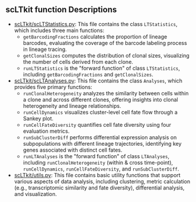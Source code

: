 ## scLTkit function Descriptions
  - [scLTkit/scLTStatistics.py](https://github.com/czythu/scLTkit/blob/main/scLTkit/scLTStatistics.py): This file contains the class `LTStatistics`,
  which includes three main functions:
    - `getBarcodingFractions` calculates the proportion of lineage barcodes, evaluating the coverage of the barcode labeling process in lineage tracing.
    - `getClonalSizes` computes the distribution of clonal sizes, visualizing the number of cells derived from each clone.
    - `runLTStatistics` is the "forward function" of class `LTStatistics`, including `getBarcodingFractions` and `getClonalSizes`.
  - [scLTkit/scLTAnalyses.py](https://github.com/czythu/scLTkit/blob/main/scLTkit/scLTAnalyses.py): This file contains the class `Analyses`,
  which provides five primary functions:
    - `runClonalHeterogeneity` analyzes the similarity between cells within a clone and across different clones, offering insights into clonal heterogeneity and lineage relationships.
    - `runCellDynamics` visualizes cluster-level cell fate flow through a Sankey plot.
    - `runCellFateDiversity` quantifies cell fate diversity using four evaluation metrics.
    - `runSubClusterDiff` performs differential expression analysis on subpopulations with different lineage trajectories, identifying key genes associated with distinct cell fates.
    - `runLTAnalyses` is the "forward function" of class `LTAnalyses`, including `runClonalHeterogeneity` (within & cross time-point), `runCellDynamics`, `runCellFateDiversity`, and `runSubClusterDiff`.
  - [scLTkit/utils.py](https://github.com/czythu/scLTkit/blob/main/scLTkit/utils.py): This file contains basic utility functions that support various aspects of data analysis,
  including clustering, metric calculation (e.g., transcriptomic similarity and fate diversity), differential analysis, and visualization.